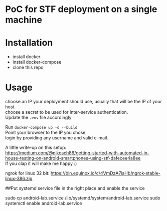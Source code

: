 PoC for STF deployment on a single machine
===========
# Installation

* install docker
* install docker-compose
* clone this repo

# Usage
choose an IP your deployment should use, usually that will be the IP of your host.  
choose a secret to be used for inter-service authentication.  
Update the `.env` file accordingly

Run `docker-compose up -d --build`  
Point your browser to the IP you chose,  
login by providing any username and valid e-mail.


A little write-up on this setup:  
https://medium.com/@nikosch86/getting-started-with-automated-in-house-testing-on-android-smartphones-using-stf-dafecee4a8ee  
If you clap it will make me happy :)

ngrok for linux 32 bit: https://bin.equinox.io/c/4VmDzA7iaHb/ngrok-stable-linux-386.zip

##Put systemd service file in the right place and enable the service

sudo cp android-lab.service /lib/systemd/system/android-lab.service
sudo systemctl enable android-lab.service
